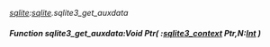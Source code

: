 _[sqlite](../../modules/sqlite/sqlite-module.md):[sqlite](../../modules/sqlite/sqlite-module.md).sqlite3\_get\_auxdata_
##### Function sqlite3\_get\_auxdata:Void Ptr( :[sqlite3_context](../../modules/sqlite/sqlite-sqlite3_context.md) Ptr,N:[Int](../../modules/wonkey/wonkey-types-int.md) )
